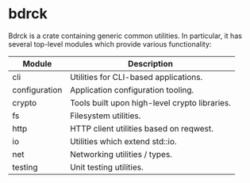# bdrck

Bdrck is a crate containing generic common utilities. In particular, it has several top-level modules which provide various functionality:

| Module        | Description                                   |
| ------------- | --------------------------------------------- |
| cli           | Utilities for CLI-based applications.         |
| configuration | Application configuration tooling.            |
| crypto        | Tools built upon high-level crypto libraries. |
| fs            | Filesystem utilities.                         |
| http          | HTTP client utilities based on reqwest.       |
| io            | Utilities which extend std::io.               |
| net           | Networking utilities / types.                 |
| testing       | Unit testing utilities.                       |
